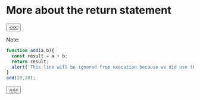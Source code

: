 # More about the return statement

<button>[<<<](./02.18_README.md)</button>

Note: 

```js
function add(a,b){
  const result = a + b;
  return result; 
  alert('This line will be ignored from execution because we did use the return keyword');
}
add(20,20);
```

<button>[>>>](./02.20_README.md)</button>
